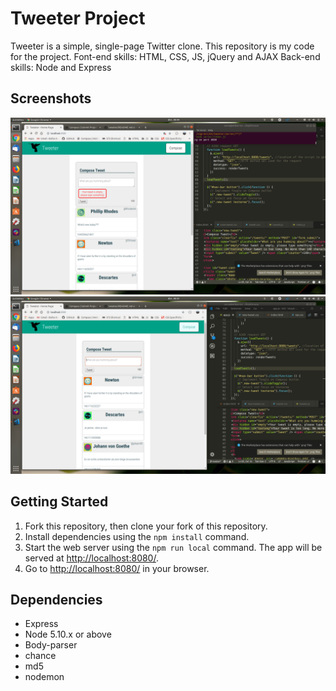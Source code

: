 # Tweeter Project

Tweeter is a simple, single-page Twitter clone.
This repository is my code for the project.
Font-end skills: HTML, CSS, JS, jQuery and AJAX 
Back-end skills: Node and Express 

## Screenshots
!["Screnshot of boxes and error msg"](https://github.com/sogbdn/tweeter/blob/master/docs/tweet-box-errormsg.png)
!["Screenshot of compose box"](https://github.com/sogbdn/tweeter/blob/master/docs/tweet-box.png)

## Getting Started

1. Fork this repository, then clone your fork of this repository.
2. Install dependencies using the `npm install` command.
3. Start the web server using the `npm run local` command. The app will be served at <http://localhost:8080/>.
4. Go to <http://localhost:8080/> in your browser.

## Dependencies

- Express
- Node 5.10.x or above
- Body-parser
- chance
- md5
- nodemon

